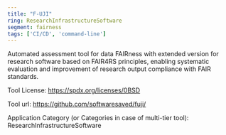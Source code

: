 ```yaml
---
title: "F-UJI"
ring: ResearchInfrastructureSoftware
segment: fairness
tags: ['CI/CD', 'command-line']
---
```

Automated assessment tool for data FAIRness with extended version for research software based on FAIR4RS principles, enabling systematic evaluation and improvement of research output compliance with FAIR standards.

Tool License: https://spdx.org/licenses/0BSD

Tool url: https://github.com/softwaresaved/fuji/

Application Category (or Categories in case of multi-tier tool): ResearchInfrastructureSoftware
